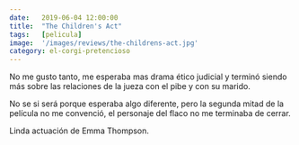 ```yaml
---
date:   2019-06-04 12:00:00
title:  "The Children's Act"
tags:   [pelicula]
image:  '/images/reviews/the-childrens-act.jpg'
category: el-corgi-pretencioso
---
```

No me gusto tanto, me esperaba mas drama ético judicial y terminó siendo más sobre las relaciones de la jueza con el pibe y con su marido.

No se si será porque esperaba algo diferente, pero la segunda mitad de la película no me convenció, el personaje del flaco no me terminaba de cerrar.

Linda actuación de Emma Thompson.
